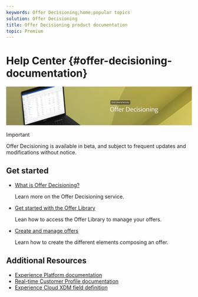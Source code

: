 ```yaml
---
keywords: Offer Decisioning;home;popular topics
solution: Offer Decisioning
title: Offer Decisioning product documentation
topic: Premium
---
```


# Help Center {#offer-decisioning-documentation}

![](assets/do-not-localize/banneroffers.png) 

>[!IMPORTANT]
>
>Offer Decisioning is available in beta, and subject to frequent updates and modifications without notice.

## Get started

* [What is Offer Decisioning?](starting-offer-decisioning.md)

  Learn more on the Offer Decisioning service.

* [Get started with the Offer Library](get-started-offer-library/about-the-offer-library.md)

  Lean how to access the Offer Library to manage your offers.

* [Create and manage offers](offer-library/using/creating-placements.md)

  Learn how to create the different elements composing an offer.</em>

## Additional Resources

* [Experience Platform documentation](https://www.adobe.com/experience-platform/documentation-and-developer-resources.html)
* [Real-time Customer Profile documentation](https://docs.adobe.com/content/help/en/experience-platform/profile/home.html)
* [Experience Cloud XDM field definition](https://docs.adobe.com/content/help/en/experience-platform/xdm/home.html)
